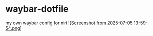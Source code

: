 # waybar-dotfile
my own waybar config for niri
![[Screenshot from 2025-07-05 13-59-54.png](https://github.com/WhiteBaiYi/waybar-dotfile/blob/main/Screenshot%20from%202025-07-05%2013-59-54.png)]
